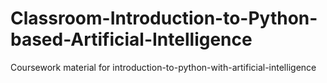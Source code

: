 # Classroom-Introduction-to-Python-based-Artificial-Intelligence
Coursework material for introduction-to-python-with-artificial-intelligence
